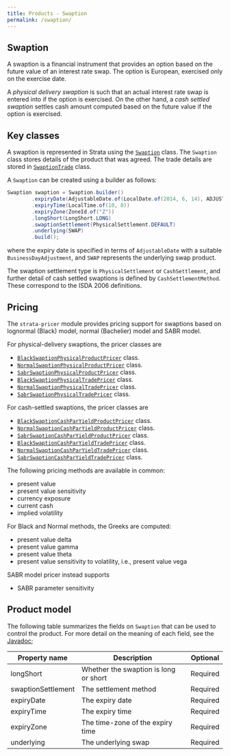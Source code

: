 ```yaml
---
title: Products - Swaption
permalink: /swaption/
---
```


## Swaption 

A swaption is a financial instrument that provides an option based on the future value of an interest rate swap.
The option is European, exercised only on the exercise date.

A *physical delivery swaption* is such that an actual interest rate swap is entered into if the option is exercised. On the other hand, a *cash settled swaption* settles cash amount computed based on the future value if the option is exercised. 


## Key classes

A swaption is represented in Strata using the [`Swaption`]({{site.baseurl}}/apidocs/com/opengamma/strata/product/swaption/Swaption.html) class.
The `Swaption` class stores details of the product that was agreed.
The trade details are stored in [`SwaptionTrade`]({{site.baseurl}}/apidocs/com/opengamma/strata/product/swaption/swaptionTrade.html) class.

A `Swaption` can be created using a builder as follows:

```java
Swaption swaption = Swaption.builder()
        .expiryDate(AdjustableDate.of(LocalDate.of(2014, 6, 14), ADJUSTMENT))
        .expiryTime(LocalTime.of(10, 0))
        .expiryZone(ZoneId.of("Z"))
        .longShort(LongShort.LONG)
        .swaptionSettlement(PhysicalSettlement.DEFAULT)
        .underlying(SWAP)
        .build();
```

where the expiry date is specified in terms of `AdjustableDate` with a suitable `BusinessDayAdjustment`, and `SWAP` represents the underlying swap product. 

The swaption settlement type is `PhysicalSettlement` or `CashSettlement`, and further detail of cash settled swaptions is defined by `CashSettlementMethod`.  These correspond to the ISDA 2006 definitions.


## Pricing

The `strata-pricer` module provides pricing support for swaptions based on lognormal (Black) model, normal (Bachelier) model and SABR model.

For physical-delivery swaptions, the pricer classes are

* [`BlackSwaptionPhysicalProductPricer`]({{site.baseurl}}/apidocs/com/opengamma/strata/pricer/swaption/BlackSwaptionPhysicalProductPricer.html) class.
* [`NormalSwaptionPhysicalProductPricer`]({{site.baseurl}}/apidocs/com/opengamma/strata/pricer/swaption/NormalSwaptionPhysicalProductPricer.html) class.
* [`SabrSwaptionPhysicalProductPricer`]({{site.baseurl}}/apidocs/com/opengamma/strata/pricer/swaption/SabrSwaptionPhysicalProductPricer.html) class.
* [`BlackSwaptionPhysicalTradePricer`]({{site.baseurl}}/apidocs/com/opengamma/strata/pricer/swaption/BlackSwaptionPhysicalTradePricer.html) class.
* [`NormalSwaptionPhysicalTradePricer`]({{site.baseurl}}/apidocs/com/opengamma/strata/pricer/swaption/NormalSwaptionPhysicalTradePricer.html) class.
* [`SabrSwaptionPhysicalTradePricer`]({{site.baseurl}}/apidocs/com/opengamma/strata/pricer/swaption/SabrSwaptionPhysicalTradePricer.html) class.

For cash-settled swaptions, the pricer classes are

* [`BlackSwaptionCashParYieldProductPricer`]({{site.baseurl}}/apidocs/com/opengamma/strata/pricer/swaption/BlackSwaptionCashParYieldProductPricer.html) class.
* [`NormalSwaptionCashParYieldProductPricer`]({{site.baseurl}}/apidocs/com/opengamma/strata/pricer/swaption/NormalSwaptionCashParYieldProductPricer.html) class.
* [`SabrSwaptionCashParYieldProductPricer`]({{site.baseurl}}/apidocs/com/opengamma/strata/pricer/swaption/SabrSwaptionCashParYieldProductPricer.html) class.
* [`BlackSwaptionCashParYieldTradePricer`]({{site.baseurl}}/apidocs/com/opengamma/strata/pricer/swaption/BlackSwaptionCashParYieldTradePricer.html) class.
* [`NormalSwaptionCashParYieldTradePricer`]({{site.baseurl}}/apidocs/com/opengamma/strata/pricer/swaption/NormalSwaptionCashParYieldTradePricer.html) class.
* [`SabrSwaptionCashParYieldTradePricer`]({{site.baseurl}}/apidocs/com/opengamma/strata/pricer/swaption/SabrSwaptionCashParYieldTradePricer.html) class.

The following pricing methods are available in common:

* present value
* present value sensitivity
* currency exposure
* current cash
* implied volatility

For Black and Normal methods, the Greeks are computed:

* present value delta
* present value gamma
* present value theta
* present value sensitivity to volatility, i.e., present value vega

SABR model pricer instead supports

* SABR parameter sensitivity


## Product model

The following table summarizes the fields on `Swaption` that can be used to control the product.
For more detail on the meaning of each field, see the [Javadoc]({{site.baseurl}}/apidocs/com/opengamma/strata/product/swaption/Swaption.html);

| Property name     | Description | Optional   |
|-------------------|-------------|------------|
| longShort         | Whether the swaption is long or short | Required |
| swaptionSettlement| The settlement method | Required |
| expiryDate        | The expiry date | Required |
| expiryTime        | The expiry time | Required |
| expiryZone        | The time-zone of the expiry time | Required |
| underlying        | The underlying swap | Required |



